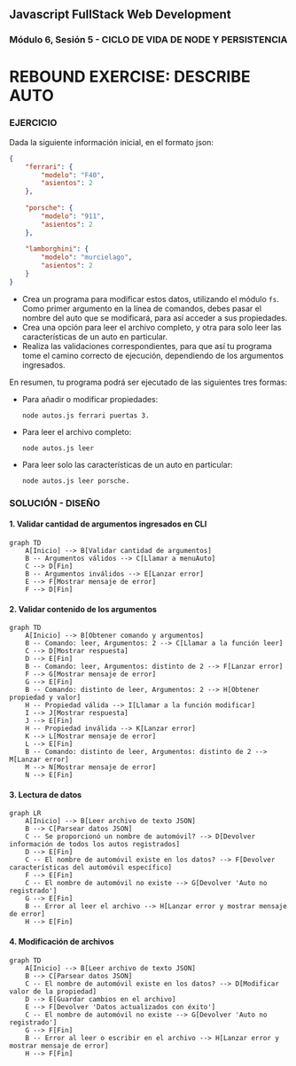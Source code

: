 ## Javascript FullStack Web Development
### Módulo 6, Sesión 5 - CICLO DE VIDA DE NODE Y PERSISTENCIA

# REBOUND EXERCISE: DESCRIBE AUTO

### EJERCICIO

Dada la siguiente información inicial, en el formato json:

```JSON
{  
    "ferrari": { 
        "modelo": "F40", 
        "asientos": 2 
    }, 
 
    "porsche": { 
        "modelo": "911", 
        "asientos": 2 
    }, 
 
    "lamborghini": { 
        "modelo": "murcielago", 
        "asientos": 2 
    } 
}
```
- Crea  un  programa  para  modificar  estos  datos,  utilizando  el  módulo  `fs`.  Como  primer  argumento en la línea de comandos, debes pasar el nombre del auto que se modificará, para así acceder a sus propiedades.
- Crea una opción para leer el archivo completo, y otra para solo leer las características de un auto en particular.  
- Realiza  las  validaciones  correspondientes,  para  que  así  tu  programa  tome  el  camino  correcto de ejecución, dependiendo de los argumentos ingresados.

En resumen, tu programa podrá ser ejecutado de las siguientes tres formas: 
- Para añadir o modificar propiedades: 
    ```
    node autos.js ferrari puertas 3. 
    ```
- Para leer el archivo completo:
    ```
    node autos.js leer
    ``` 
- Para leer solo las características de un auto en particular:
    ```
    node autos.js leer porsche.
    ```
### SOLUCIÓN - DISEÑO

#### 1. Validar cantidad de argumentos ingresados en CLI

```mermaid
graph TD
    A[Inicio] --> B[Validar cantidad de argumentos]
    B -- Argumentos válidos --> C[Llamar a menuAuto]
    C --> D[Fin]
    B -- Argumentos inválidos --> E[Lanzar error]
    E --> F[Mostrar mensaje de error]
    F --> D[Fin]

```

#### 2. Validar contenido de los argumentos
```mermaid
graph TD
    A[Inicio] --> B[Obtener comando y argumentos]
    B -- Comando: leer, Argumentos: 2 --> C[Llamar a la función leer]
    C --> D[Mostrar respuesta]
    D --> E[Fin]
    B -- Comando: leer, Argumentos: distinto de 2 --> F[Lanzar error]
    F --> G[Mostrar mensaje de error]
    G --> E[Fin]
    B -- Comando: distinto de leer, Argumentos: 2 --> H[Obtener propiedad y valor]
    H -- Propiedad válida --> I[Llamar a la función modificar]
    I --> J[Mostrar respuesta]
    J --> E[Fin]
    H -- Propiedad inválida --> K[Lanzar error]
    K --> L[Mostrar mensaje de error]
    L --> E[Fin]
    B -- Comando: distinto de leer, Argumentos: distinto de 2 --> M[Lanzar error]
    M --> N[Mostrar mensaje de error]
    N --> E[Fin]

```

#### 3. Lectura de datos
```mermaid
graph LR
    A[Inicio] --> B[Leer archivo de texto JSON]
    B --> C[Parsear datos JSON]
    C -- Se proporcionó un nombre de automóvil? --> D[Devolver información de todos los autos registrados]
    D --> E[Fin]
    C -- El nombre de automóvil existe en los datos? --> F[Devolver características del automóvil específico]
    F --> E[Fin]
    C -- El nombre de automóvil no existe --> G[Devolver 'Auto no registrado']
    G --> E[Fin]
    B -- Error al leer el archivo --> H[Lanzar error y mostrar mensaje de error]
    H --> E[Fin]
```

#### 4. Modificación de archivos
```mermaid
graph TD
    A[Inicio] --> B[Leer archivo de texto JSON]
    B --> C[Parsear datos JSON]
    C -- El nombre de automóvil existe en los datos? --> D[Modificar valor de la propiedad]
    D --> E[Guardar cambios en el archivo]
    E --> F[Devolver 'Datos actualizados con éxito']
    C -- El nombre de automóvil no existe --> G[Devolver 'Auto no registrado']
    G --> F[Fin]
    B -- Error al leer o escribir en el archivo --> H[Lanzar error y mostrar mensaje de error]
    H --> F[Fin]

```